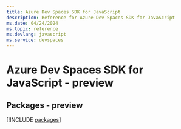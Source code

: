 ```yaml
---
title: Azure Dev Spaces SDK for JavaScript
description: Reference for Azure Dev Spaces SDK for JavaScript
ms.date: 04/24/2024
ms.topic: reference
ms.devlang: javascript
ms.service: devspaces
---
```

# Azure Dev Spaces SDK for JavaScript - preview
## Packages - preview
[!INCLUDE [packages](dev-spaces-index.md)]